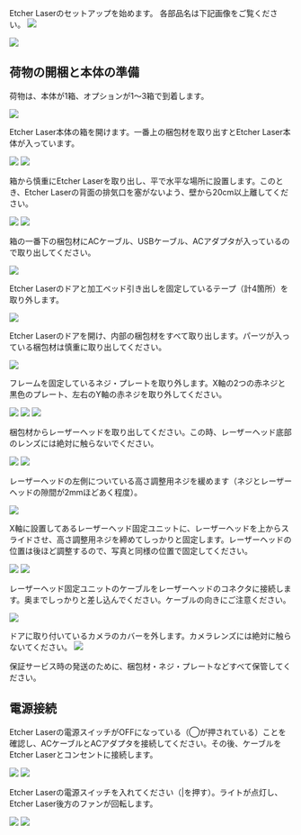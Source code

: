 Etcher Laserのセットアップを始めます。
各部品名は下記画像をご覧ください。
<img src="./images/parts_1.jpg">

<img src="./images/parts_2.jpg">

## 荷物の開梱と本体の準備
荷物は、本体が1箱、オプションが1〜3箱で到着します。

<img src="./images/hardware_setup_1.jpg">

Etcher Laser本体の箱を開けます。一番上の梱包材を取り出すとEtcher Laser本体が入っています。

<img src="./images/hardware_setup_2.jpg">

<img src="./images/hardware_setup_3.jpg">

箱から慎重にEtcher Laserを取り出し、平で水平な場所に設置します。このとき、Etcher Laserの背面の排気口を塞がないよう、壁から20cm以上離してください。

<img src="./images/hardware_setup_4.jpg">

<img src="./images/hardware_setup_5.jpg">

箱の一番下の梱包材にACケーブル、USBケーブル、ACアダプタが入っているので取り出してください。

<img src="./images/hardware_setup_6.jpg">

Etcher Laserのドアと加工ベッド引き出しを固定しているテープ（計4箇所）を取り外します。

<img src="./images/hardware_setup_7.jpg">

Etcher Laserのドアを開け、内部の梱包材をすべて取り出します。パーツが入っている梱包材は慎重に取り出してください。

<img src="./images/hardware_setup_8.jpg">

フレームを固定しているネジ・プレートを取り外します。X軸の2つの赤ネジと黒色のプレート、左右のY軸の赤ネジを取り外してください。

<img src="./images/hardware_setup_9.jpg">

<img src="./images/hardware_setup_10.jpg">

<img src="./images/hardware_setup_9-1.jpg">

梱包材からレーザーヘッドを取り出してください。この時、レーザーヘッド底部のレンズには絶対に触らないでください。

<img src="./images/hardware_setup_11.jpg">

<img src="./images/hardware_setup_12.jpg">

レーザーヘッドの左側についている高さ調整用ネジを緩めます（ネジとレーザーヘッドの隙間が2mmほどあく程度）。

<img src="./images/hardware_setup_13.jpg">

X軸に設置してあるレーザーヘッド固定ユニットに、レーザーヘッドを上からスライドさせ、高さ調整用ネジを締めてしっかりと固定します。レーザーヘッドの位置は後ほど調整するので、写真と同様の位置で固定してください。

<img src="./images/hardware_setup_14.jpg">

<img src="./images/hardware_setup_15.jpg">

レーザーヘッド固定ユニットのケーブルをレーザーヘッドのコネクタに接続します。奥までしっかりと差し込んでください。ケーブルの向きにご注意ください。

<img src="./images/hardware_setup_16.jpg">


ドアに取り付いているカメラのカバーを外します。カメラレンズには絶対に触らないてください。
<img src="./images/hardware_setup_17.jpg">

保証サービス時の発送のために、梱包材・ネジ・プレートなどすべて保管してください。

## 電源接続
Etcher Laserの電源スイッチがOFFになっている（◯が押されている）ことを確認し、ACケーブルとACアダプタを接続してください。その後、ケーブルをEtcher Laserとコンセントに接続します。

<img src="./images/hardware_setup_18.jpg">

<img src="./images/hardware_setup_19.jpg">

Etcher Laserの電源スイッチを入れてください（|を押す）。ライトが点灯し、Etcher Laser後方のファンが回転します。

<img src="./images/hardware_setup_21.jpg">

<img src="./images/hardware_setup_20.jpg">
